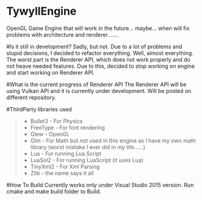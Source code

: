 # TywyllEngine
OpenGL Game Engine  that will work in the future... maybe... when will fix problems with architecture and renderer.......

#Is it still in development?
Sadly, but not. Due to a lot of problems and stupid decisions, I decided to refactor everything. Well, almost everything. The worst part is the Renderer API, which does not work properly and do not heave needed features. Due to this, decided to stop working on engine and start working on Renderer API.

#What is the current progress of Renderer API
The Renderer API will be using Vulkan API and it is currently under development. Will be posted on different repository.

#ThirdParty libraries used
> - Bullet3 - For Physics
> - FreeType - For font rendering
> - Glew - OpenGL
> - Glm - For Math but not used in this engine as I have my own math library (worst mistake I ever did in my life......)
> - Lua - For running Lua Script
> - LuaSol2 - For running LuaScript (it uses Lua)
> - TinyXml2 - For Xml Parsing
> - Zlib - the name says it all

#How To Build
Currently works only under Visual Studio 2015 version.
Run cmake and make build folder to Build.



